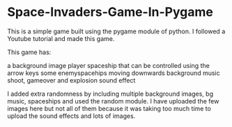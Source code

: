 # Space-Invaders-Game-In-Pygame

This is a simple game built using the pygame module of python. I followed a Youtube tutorial and made this game.

This game has: 

a background image
player spaceship that can be controlled using the arrow keys
some enemyspacehips moving downwards
background music
shoot, gameover and explosion sound effect

I added extra randomness by including multiple background images, bg music, spaceships and used the random module. I have uploaded the few images 
here but not all of them because it was taking too much time to upload the sound effects and lots of images.
